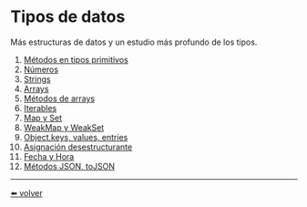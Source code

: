 # Tipos de datos

Más estructuras de datos y un estudio más profundo de los tipos.

1. [Métodos en tipos primitivos](https://github.com/VictorHugoAguilar/javascript-interview-questions-explained/blob/main/theory/data-types/primitives-methods/readme.md)
2. [Números](https://github.com/VictorHugoAguilar/javascript-interview-questions-explained/blob/main/theory/data-types/number/readme.md)
3. [Strings](https://github.com/VictorHugoAguilar/javascript-interview-questions-explained/blob/main/theory/data-types/string/readme.md)
4. [Arrays](https://github.com/VictorHugoAguilar/javascript-interview-questions-explained/blob/main/theory/data-types/array/readme.md)
5. [Métodos de arrays](https://github.com/VictorHugoAguilar/javascript-interview-questions-explained/blob/main/theory/data-types/array-methods/readme.md)
6. [Iterables](https://github.com/VictorHugoAguilar/javascript-interview-questions-explained/blob/main/theory/data-types/iterable/readme.md)
7. [Map y Set](https://github.com/VictorHugoAguilar/javascript-interview-questions-explained/blob/main/theory/data-types/map-set/readme.md)
8. [WeakMap y WeakSet](https://github.com/VictorHugoAguilar/javascript-interview-questions-explained/blob/main/theory/data-types/weakmap-weakset/readme.md)
9. [Object.keys, values, entries](https://github.com/VictorHugoAguilar/javascript-interview-questions-explained/blob/main/theory/data-types/keys-values-entries/readme.md)
10. [Asignación desestructurante](https://github.com/VictorHugoAguilar/javascript-interview-questions-explained/blob/main/theory/data-types/destructuring-assignment/readme.md)
11. [Fecha y Hora](https://github.com/VictorHugoAguilar/javascript-interview-questions-explained/blob/main/theory/data-types/date/readme.md)
12. [Métodos JSON, toJSON]()

---
[⬅️ volver](https://github.com/VictorHugoAguilar/javascript-interview-questions-explained/blob/main/theory/readme.md)

